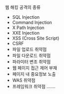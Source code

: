 웹 해킹 공격의 종류
* SQL Injection
* Command Injection
* X Path Injection
* XXE Injection
* XSS (Cross Site Script)
* CSRF
* 파일 업로드 취약점
* 파일 다운로드 취약점
* 파라미터 변조 취약점
* 웹 페이지 접근 제어 부재
* 페이지 내 중요정보 노출
* WAS 취약점
* 프레임워크 취약점
 .......
 
